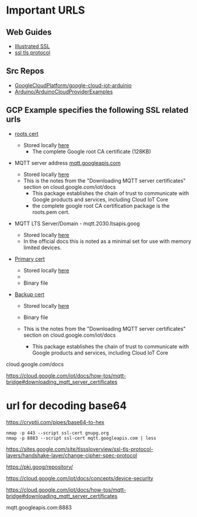 # Important URLS

## Web Guides
* [Illustrated SSL](https://tls.ulfheim.net/)
* [ssl tls protocol](https://sites.google.com/site/tlsssloverview/ssl-tls-protocol-layers/handshake-layer/change-cipher-spec-protocol)

## Src Repos
* [GoogleCloudPlatform/google-cloud-iot-arduinio](https://github.com/GoogleCloudPlatform/google-cloud-iot-arduino)
* [Arduino/ArduinoCloudProviderExamples](https://github.com/arduino/ArduinoCloudProviderExamples)



## GCP Example specifies the following SSL related urls
* [roots cert](https://pki.goog/roots.pem)
  * Stored locally [here ](certs/roots.pem)
    * The complete Google root CA certificate (128KB)
* MQTT server address [mqtt.googleapis.com](mqtt.googleapis.com)
  * Stored locally [here](certs/xxx.dmp)
  * This is the notes from the "Downloading MQTT server certificates"
    section on cloud.google.com/iot/docs
    * This package establishes the chain of trust to communicate with 
      Google products and services, including Cloud IoT Core
    * the complete google root CA certification package is
      the roots.pem cert.

* MQTT LTS Server/Domain - mqtt.2030.ltsapis.goog
  * Stored locally [here](certs/mqtt.2030.ltsapis.goog_1.dmp) 
  * In the official docs this is noted as a minimal set
    for use with memory limited devices.
* [Primary cert](https://pki.goog/gtsltsr/gtsltsr.crt)
  * Stored locally [here](certs/gtslsr.crt)    
  *
  * Binary file
* [Backup cert](https://pki.goog/gsr4/GSR4.crt)
  * Stored locally [here](certs/GSR4.crt) 
  * Binary file

  * This is the notes from the "Downloading MQTT server certificates"
    section on cloud.google.com/iot/docs
    * This package establishes the chain of trust to communicate with 
      Google products and services, including Cloud IoT Core

cloud.google.com/docs

https://cloud.google.com/iot/docs/how-tos/mqtt-bridge#downloading_mqtt_server_certificates


# url for decoding base64
https://cryptii.com/pipes/base64-to-hex


```
nmap -p 443 --script ssl-cert gnupg.org
nmap -p 8883 --script ssl-cert mqtt.googleapis.com | less
```


https://sites.google.com/site/tlsssloverview/ssl-tls-protocol-layers/handshake-layer/change-cipher-spec-protocol


https://pki.goog/repository/

https://cloud.google.com/iot/docs/concepts/device-security

https://cloud.google.com/iot/docs/how-tos/mqtt-bridge#downloading_mqtt_server_certificates

mqtt.googleapis.com:8883 


